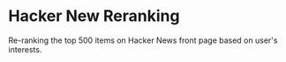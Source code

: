 # Hacker New Reranking
Re-ranking the top 500 items on Hacker News front page based on user's interests.